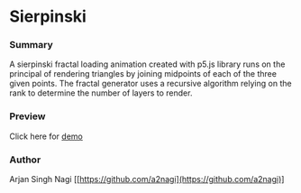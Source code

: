 # Sierpinski
### Summary
A sierpinski fractal loading animation created with p5.js library runs on the principal of rendering triangles by joining midpoints of each of the three given points. The fractal generator uses a recursive algorithm relying on the rank to determine the number of layers to render.
### Preview
Click here for [demo](https://a2nagi.github.io/sierpinski/)
### Author
Arjan Singh Nagi [[https://github.com/a2nagi](https://github.com/a2nagi)]





